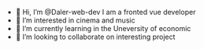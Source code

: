 - 👋 Hi, I’m @Daler-web-dev I am a fronted vue developer
- 👀 I’m interested in cinema and music
- 🌱 I’m currently learning in the Uneversity of economic 
- 💞️ I’m looking to collaborate on interesting project
